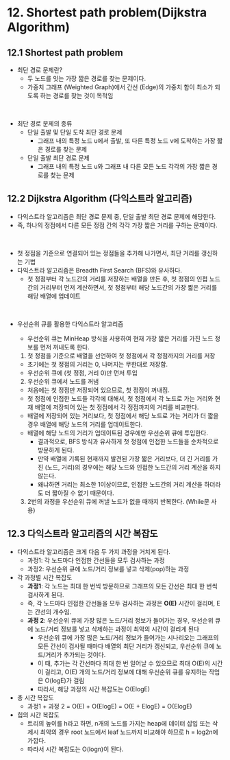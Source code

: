 # 12. Shortest path problem(Dijkstra Algorithm)

## 12.1 Shortest path problem

* 최단 경로 문제란?
  - 두 노드를 잇는 가장 짧은 경로를 찾는 문제이다.
  - 가중치 그래프 (Weighted Graph)에서 간선 (Edge)의 가중치 합이 최소가 되도록 하는 경로를 찾는 것이 목적임

<br/>

* 최단 경로 문제의 종류
  - 단일 출발 및 단일 도착 최단 경로 문제
    - 그래프 내의 특정 노드 u에서 출발, 또 다른 특정 노드 v에 도착하는 가장 짧은 경로를 찾는 문제
  - 단일 출발 최단 경로 문제
    - 그래프 내의 특정 노드 u와 그래프 내 다른 모든 노드 각각의 가장 짧은 경로를 찾는 문제



## 12.2 Dijkstra Algorithm (다익스트라 알고리즘)

* 다익스트라 알고리즘은 최단 경로 문제 중, 단일 출발 최단 경로 문제에 해당한다.
* 즉, 하나의 정점에서 다른 모든 정점 간의 각각 가장 짧은 거리를 구하는 문제이다.

<br/>

* 첫 정점을 기준으로 연결되어 있는 정점들을 추가해 나가면서, 최단 거리를 갱신하는 기법
* 다익스트라 알고리즘은 Breadth First Search (BFS)와 유사하다.
  - 첫 정점부터 각 노드간의 거리를 저장하는 배열을 만든 후, 첫 정점의 인접 노드 간의 거리부터 먼저 계산하면서, 첫 정점부터 해당 노드간의 가장 짧은 거리를 해당 배열에 업데이트

<br/>

* 우선순위 큐를 활용한 다익스트라 알고리즘

  - 우선순위 큐는 MinHeap 방식을 사용하여 현재 가장 짧은 거리를 가진 노드 정보를 먼저 꺼내도록 한다.

  1) 첫 정점을 기준으로 배열을 선언하여 첫 정점에서 각 정점까지의 거리를 저장

  * 초기에는 첫 정점의 거리는 0, 나머지는 무한대로 저장함.
  * 우선순위 큐에 (첫 정점, 거리 0)만 먼저 투입

  2)  우선순위 큐에서 노드를 꺼냄

  * 처음에는 첫 정점만 저장되어 있으므로, 첫 정점이 꺼내짐.
  * 첫 정점에 인접한 노드들 각각에 대해서, 첫 정점에서 각 노드로 가는 거리와 현재 배열에 저장되어 있는 첫 정점에서 각 정점까지의 거리를 비교한다.
  * 배열에 저장되어 있는 거리보다, 첫 정점에서 해당 노드로 가는 거리가 더 짧을 경우 배열에 해당 노드의 거리를 업데이트한다.
  * 배열에 해당 노드의 거리가 업데이트된 경우에만 우선순위 큐에 투입한다.
    - 결과적으로, BFS 방식과 유사하게 첫 정점에 인접한 노드들을 순차적으로 방문하게 된다.
    - 만약 배열에 기록된 현재까지 발견된 가장 짧은 거리보다, 더 긴 거리를 가진 (노드, 거리)의 경우에는 해당 노드와 인접한 노드간의 거리 계산을 하지 않는다.
    - 왜냐하면 거리는 최소한 1이상이므로, 인접한 노드간의 거리 계산을 하더라도 더 짧아질 수 없기 때문이다.

  3) 2번의 과정을 우선순위 큐에 꺼낼 노드가 없을 때까지 반복한다. (While문 사용)





## 12.3 다익스트라 알고리즘의 시간 복잡도

* 다익스트라 알고리즘은 크게 다음 두 가지 과정을 거치게 된다.
  - 과정1: 각 노드마다 인접한 간선들을 모두 검사하는 과정
  - 과정2: 우선순위 큐에 노드/거리 정보를 넣고 삭제(pop)하는 과정
* 각 과정별 시간 복잡도
  - **과정1**: 각 노드는 최대 한 번씩 방문하므로 그래프의 모든 간선은 최대 한 번씩 검사하게 된다.
  - 즉, 각 노드마다 인접한 간선들을 모두 검사하는 과정은 **O(E)** 시간이 걸리며, E는 간선의 개수임.
  - **과정 2**: 우선순위 큐에 가장 많은 노드/거리 정보가 들어가는 경우, 우선순위 큐에 노드/거리 정보를 넣고 삭제하는 과정이 최악의 시간이 걸리게 된다
    - 우선순위 큐에 가장 많은 노드/거리 정보가 들어가는 시나리오는 그래프의 모든 간선이 검사될 때마다 배열의 최단 거리가 갱신되고, 우선순위 큐에 노드/거리가 추가되는 것이다.
    - 이 때, 추가는 각 간선마다 최대 한 번 일어날 수 있으므로 최대 O(E)의 시간이 걸리고, O(E) 개의 노드/거리 정보에 대해 우선순위 큐를 유지하는 작업은 O(logE)가 걸림
    - 따라서, 해당 과정의 시간 복잡도는 O(ElogE)
* 총 시간 복잡도
  - 과정1 + 과정 2 = O(E) + O(ElogE) = O(E + ElogE) = O(ElogE)
* 힙의 시간 복잡도
  - 트리의 높이를 h라고 하면, n개의 노드를 가지는 heap에 데이터 삽입 또는 삭제시 최악의 경우 root 노드에서 leaf 노드까지 비교해야 하므로 h = log2n에 가깝다.
  - 따라서 시간 복잡도는 O(logn)이 된다.

